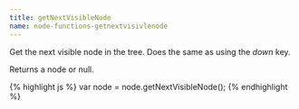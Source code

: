 ```yaml
---
title: getNextVisibleNode
name: node-functions-getnextvisivlenode
---
```


Get the next visible node in the tree. Does the same as using the _down_ key.

Returns a node or null.

{% highlight js %}
var node = node.getNextVisibleNode();
{% endhighlight %}
